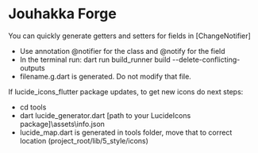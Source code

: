 # Jouhakka Forge

You can quickly generate getters and setters for fields in [ChangeNotifier]
 - Use annotation @notifier for the class and @notify for the field
 - In the terminal run: dart run build_runner build --delete-conflicting-outputs
 - filename.g.dart is generated. Do not modify that file.

If lucide_icons_flutter package updates, to get new icons do next steps:
 - cd tools
 - dart lucide_generator.dart [path to your LucideIcons package]\assets\info.json
 - lucide_map.dart is generated in tools folder, move that to correct location (project_root/lib/5_style/icons)